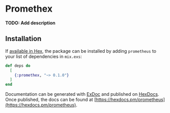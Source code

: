 # Promethex

**TODO: Add description**

## Installation

If [available in Hex](https://hex.pm/docs/publish), the package can be installed
by adding `prometheus` to your list of dependencies in `mix.exs`:

```elixir
def deps do
  [
    {:promethex, "~> 0.1.0"}
  ]
end
```

Documentation can be generated with [ExDoc](https://github.com/elixir-lang/ex_doc)
and published on [HexDocs](https://hexdocs.pm). Once published, the docs can
be found at [https://hexdocs.pm/prometheus](https://hexdocs.pm/prometheus).


